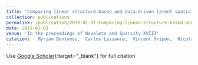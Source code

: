 ```yaml
---
title: "Comparing linear structure-based and data-driven latent spatial representations for sequence prediction"
collection: publications
permalink: /publication/2019-01-01-Comparing-linear-structure-based-and-data-driven-latent-spatial-representations-for-sequence-prediction
date: 2019-01-01
venue: 'In the proceedings of Wavelets and Sparsity XVIII'
citation: ' Myriam Bontonou,  Carlos Lassance,  Vincent Gripon,  Nicolas Farrugia, &quot;Comparing linear structure-based and data-driven latent spatial representations for sequence prediction.&quot; In the proceedings of Wavelets and Sparsity XVIII, 2019.'
---
```

Use [Google Scholar](https://scholar.google.com/scholar?q=Comparing+linear+structure+based+and+data+driven+latent+spatial+representations+for+sequence+prediction){:target="_blank"} for full citation